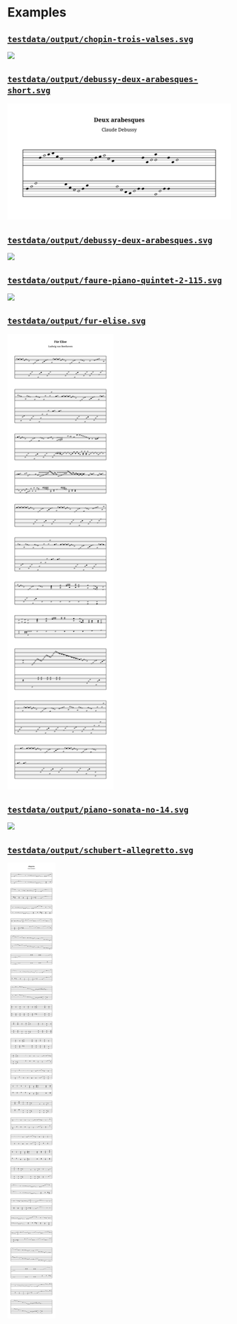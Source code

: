 # Examples
## [`testdata/output/chopin-trois-valses.svg`](https://raw.githubusercontent.com/hoffa/notation/main/testdata/output/chopin-trois-valses.svg)

![](testdata/output/chopin-trois-valses.svg)

## [`testdata/output/debussy-deux-arabesques-short.svg`](https://raw.githubusercontent.com/hoffa/notation/main/testdata/output/debussy-deux-arabesques-short.svg)

![](testdata/output/debussy-deux-arabesques-short.svg)

## [`testdata/output/debussy-deux-arabesques.svg`](https://raw.githubusercontent.com/hoffa/notation/main/testdata/output/debussy-deux-arabesques.svg)

![](testdata/output/debussy-deux-arabesques.svg)

## [`testdata/output/faure-piano-quintet-2-115.svg`](https://raw.githubusercontent.com/hoffa/notation/main/testdata/output/faure-piano-quintet-2-115.svg)

![](testdata/output/faure-piano-quintet-2-115.svg)

## [`testdata/output/fur-elise.svg`](https://raw.githubusercontent.com/hoffa/notation/main/testdata/output/fur-elise.svg)

![](testdata/output/fur-elise.svg)

## [`testdata/output/piano-sonata-no-14.svg`](https://raw.githubusercontent.com/hoffa/notation/main/testdata/output/piano-sonata-no-14.svg)

![](testdata/output/piano-sonata-no-14.svg)

## [`testdata/output/schubert-allegretto.svg`](https://raw.githubusercontent.com/hoffa/notation/main/testdata/output/schubert-allegretto.svg)

![](testdata/output/schubert-allegretto.svg)

